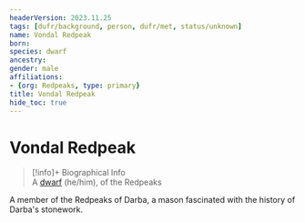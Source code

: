 ```yaml
---
headerVersion: 2023.11.25
tags: [dufr/background, person, dufr/met, status/unknown]
name: Vondal Redpeak
born:
species: dwarf
ancestry:
gender: male
affiliations:
- {org: Redpeaks, type: primary}
title: Vondal Redpeak
hide_toc: true
---
```

# Vondal Redpeak
>[!info]+ Biographical Info  
> A [dwarf](<../../species/children-of-the-embodied-gods/dwarves/dwarves.md>) (he/him), of the Redpeaks  
> 

A member of the Redpeaks of Darba, a mason fascinated with the history of Darba's stonework. 